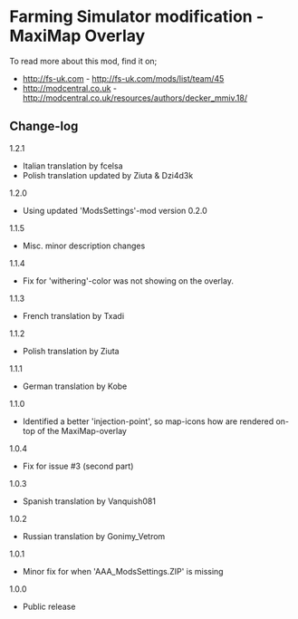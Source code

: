 # Farming Simulator modification - MaxiMap Overlay

To read more about this mod, find it on;
- http://fs-uk.com - http://fs-uk.com/mods/list/team/45
- http://modcentral.co.uk - http://modcentral.co.uk/resources/authors/decker_mmiv.18/

## Change-log

1.2.1
- Italian translation by fcelsa
- Polish translation updated by Ziuta & Dzi4d3k

1.2.0
- Using updated 'ModsSettings'-mod version 0.2.0

1.1.5
- Misc. minor description changes

1.1.4
- Fix for 'withering'-color was not showing on the overlay.

1.1.3
- French translation by Txadi

1.1.2
- Polish translation by Ziuta

1.1.1
- German translation by Kobe

1.1.0
- Identified a better 'injection-point', so map-icons how are rendered on-top of the MaxiMap-overlay

1.0.4
- Fix for issue #3 (second part)

1.0.3
- Spanish translation by Vanquish081

1.0.2
- Russian translation by Gonimy_Vetrom

1.0.1
- Minor fix for when 'AAA_ModsSettings.ZIP' is missing

1.0.0
- Public release
